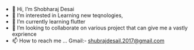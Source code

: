 - 👋 Hi, I’m Shobharaj Desai
- 👀 I’m interested in Learning new teqnologies, 
- 🌱 I’m currently learning flutter
- 💞️ I’m looking to collaborate on various project that can give me a vastly exprience
- 📫 How to reach me ... Gmail:- shubrajdesail.2017@gmail.com 

<!---
RajD007/RajD007 is a ✨ special ✨ repository because its `README.md` (this file) appears on your GitHub profile.
You can click the Preview link to take a look at your changes.
--->
